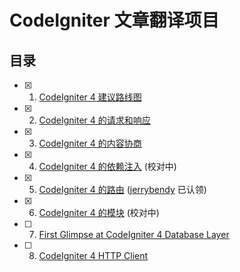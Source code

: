 # CodeIgniter 文章翻译项目

## 目录

- [x] 1. [CodeIgniter 4 建议路线图](codeigniter-4-proposed-roadmap.md)
- [x] 2. [CodeIgniter 4 的请求和响应](requests-and-responses-in-codeigniter-4.md)
- [x] 3. [CodeIgniter 4 的内容协商](content-negotiation-in-codeigniter-4.md)
- [x] 4. [CodeIgniter 4 的依赖注入](dependency-injection-in-codeigniter-4.md) (校对中)
- [x] 5. [CodeIgniter 4 的路由](routes-in-codeigniter-4.md) ([jerrybendy](https://github.com/jerrybendy) 已认领)
- [x] 6. [CodeIgniter 4 的模块](modules-in-codeigniter-4.md) (校对中)
- [ ] 7. [First Glimpse at CodeIgniter 4 Database Layer](first-glimpse-at-codeigniter-4-database-layer.md)
- [ ] 8. [CodeIgniter 4 HTTP Client](codeigniter-4-http-client.md)

